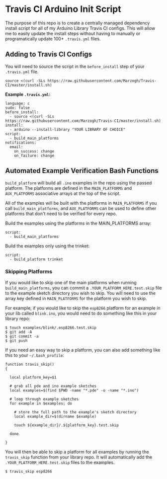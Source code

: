 # Travis CI Arduino Init Script

The purpose of this repo is to create a centrally managed dependency
install script for all of my Arduino Library Travis CI configs.
This will allow me to easily update the install steps without
having to manually or programatically update 100+ `.travis.yml` files.

## Adding to Travis CI Configs

You will need to source the script in the `before_install` step of your
`.travis.yml` file.

```
source <(curl -SLs https://raw.githubusercontent.com/Marzogh/Travis-CI/master/install.sh)
```

**Example `.travis.yml`:**
```
language: c
sudo: false
before_install:
  - source <(curl -SLs https://raw.githubusercontent.com/Marzogh/Travis-CI/master/install.sh)
install:
  - arduino --install-library "YOUR LIBRARY OF CHOICE"
script:
  - build_main_platforms
notifications:
  email:
    on_success: change
    on_failure: change
```

## Automated Example Verification Bash Functions

`build_platform` will build all `.ino` examples in the repo using the passed platform. The platforms
are defined in the `MAIN_PLATFORMS` and `AUX_PLATFORMS` associative arrays at the top of the script.

All of the examples will be built with the platforms in `MAIN_PLATFORMS` if you call `build_main_platforms`,
and `AUX_PLATFORMS` can be used to define other platforms that don't need to be verified for every repo.

Build the examples using the platforms in the MAIN_PLATFORMS array:
```
script:
  - build_main_platforms
```

Build the examples only using the trinket:
```
script:
  - build_platform trinket
```

### Skipping Platforms

If you would like to skip one of the main platforms when running `build_main_platforms`,
you can commit a `.YOUR_PLATFORM_HERE.test.skip` file to the example sketch directory you
wish to skip. You will need to use the array key defined in `MAIN_PLATFORMS` for the platform
you wish to skip.

For example, if you would like to skip the `esp8266` platform for an example
in your lib called `blink.ino`, you would need to do something like this in your library repo:

```
$ touch examples/blink/.esp8266.test.skip
$ git add -A
$ git commit -a
$ git push
```

If you need an easy way to skip a platform, you can also add something like this to your `~/.bash_profile`:

```
function travis_skip()
{

  local platform_key=$1

  # grab all pde and ino example sketches
  local examples=$(find $PWD -name "*.pde" -o -name "*.ino")

  # loop through example sketches
  for example in $examples; do

    # store the full path to the example's sketch directory
    local example_dir=$(dirname $example)

    touch ${example_dir}/.${platform_key}.test.skip

  done

}
```

You will then be able to skip a platform for all examples by running the `travis_skip` function from your library repo.
It will automatically add the `.YOUR_PLATFORM_HERE.test.skip` files to the examples.

```
$ travis_skip esp8266
```
